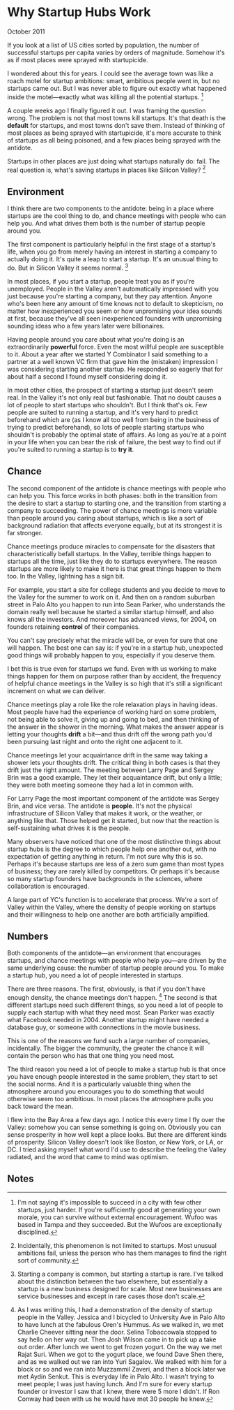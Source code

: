 # Why Startup Hubs Work

October 2011

If you look at a list of US cities sorted by population, the number of successful startups per capita varies by orders of magnitude. Somehow it's as if most places were sprayed with startupicide.

I wondered about this for years. I could see the average town was like a roach motel for startup ambitions: smart, ambitious people went in, but no startups came out. But I was never able to figure out exactly what happened inside the motel—exactly what was killing all the potential startups. [^1]

A couple weeks ago I finally figured it out. I was framing the question wrong. The problem is not that most towns kill startups. It's that death is the **default** for startups, and most towns don't save them. Instead of thinking of most places as being sprayed with startupicide, it's more accurate to think of startups as all being poisoned, and a few places being sprayed with the antidote.

Startups in other places are just doing what startups naturally do: fail. The real question is, what's saving startups in places like Silicon Valley? [^2]

## Environment

I think there are two components to the antidote: being in a place where startups are the cool thing to do, and chance meetings with people who can help you. And what drives them both is the number of startup people around you.

The first component is particularly helpful in the first stage of a startup's life, when you go from merely having an interest in starting a company to actually doing it. It's quite a leap to start a startup. It's an unusual thing to do. But in Silicon Valley it seems normal. [^3]

In most places, if you start a startup, people treat you as if you're unemployed. People in the Valley aren't automatically impressed with you just because you're starting a company, but they pay attention. Anyone who's been here any amount of time knows not to default to skepticism, no matter how inexperienced you seem or how unpromising your idea sounds at first, because they've all seen inexperienced founders with unpromising sounding ideas who a few years later were billionaires.

Having people around you care about what you're doing is an extraordinarily **powerful** force. Even the most willful people are susceptible to it. About a year after we started Y Combinator I said something to a partner at a well known VC firm that gave him the (mistaken) impression I was considering starting another startup. He responded so eagerly that for about half a second I found myself considering doing it.

In most other cities, the prospect of starting a startup just doesn't seem real. In the Valley it's not only real but fashionable. That no doubt causes a lot of people to start startups who shouldn't. But I think that's ok. Few people are suited to running a startup, and it's very hard to predict beforehand which are (as I know all too well from being in the business of trying to predict beforehand), so lots of people starting startups who shouldn't is probably the optimal state of affairs. As long as you're at a point in your life when you can bear the risk of failure, the best way to find out if you're suited to running a startup is to **try it**.

## Chance

The second component of the antidote is chance meetings with people who can help you. This force works in both phases: both in the transition from the desire to start a startup to starting one, and the transition from starting a company to succeeding. The power of chance meetings is more variable than people around you caring about startups, which is like a sort of background radiation that affects everyone equally, but at its strongest it is far stronger.

Chance meetings produce miracles to compensate for the disasters that characteristically befall startups. In the Valley, terrible things happen to startups all the time, just like they do to startups everywhere. The reason startups are more likely to make it here is that great things happen to them too. In the Valley, lightning has a sign bit.

For example, you start a site for college students and you decide to move to the Valley for the summer to work on it. And then on a random suburban street in Palo Alto you happen to run into Sean Parker, who understands the domain really well because he started a similar startup himself, and also knows all the investors. And moreover has advanced views, for 2004, on founders retaining **control** of their companies.

You can't say precisely what the miracle will be, or even for sure that one will happen. The best one can say is: if you're in a startup hub, unexpected good things will probably happen to you, especially if you deserve them.

I bet this is true even for startups we fund. Even with us working to make things happen for them on purpose rather than by accident, the frequency of helpful chance meetings in the Valley is so high that it's still a significant increment on what we can deliver.

Chance meetings play a role like the role relaxation plays in having ideas. Most people have had the experience of working hard on some problem, not being able to solve it, giving up and going to bed, and then thinking of the answer in the shower in the morning. What makes the answer appear is letting your thoughts **drift** a bit—and thus drift off the wrong path you'd been pursuing last night and onto the right one adjacent to it.

Chance meetings let your acquaintance drift in the same way taking a shower lets your thoughts drift. The critical thing in both cases is that they drift just the right amount. The meeting between Larry Page and Sergey Brin was a good example. They let their acquaintance drift, but only a little; they were both meeting someone they had a lot in common with.

For Larry Page the most important component of the antidote was Sergey Brin, and vice versa. The antidote is **people**. It's not the physical infrastructure of Silicon Valley that makes it work, or the weather, or anything like that. Those helped get it started, but now that the reaction is self-sustaining what drives it is the people.

Many observers have noticed that one of the most distinctive things about startup hubs is the degree to which people help one another out, with no expectation of getting anything in return. I'm not sure why this is so. Perhaps it's because startups are less of a zero sum game than most types of business; they are rarely killed by competitors. Or perhaps it's because so many startup founders have backgrounds in the sciences, where collaboration is encouraged.

A large part of YC's function is to accelerate that process. We're a sort of Valley within the Valley, where the density of people working on startups and their willingness to help one another are both artificially amplified.

## Numbers

Both components of the antidote—an environment that encourages startups, and chance meetings with people who help you—are driven by the same underlying cause: the number of startup people around you. To make a startup hub, you need a lot of people interested in startups.

There are three reasons. The first, obviously, is that if you don't have enough density, the chance meetings don't happen. [^4] The second is that different startups need such different things, so you need a lot of people to supply each startup with what they need most. Sean Parker was exactly what Facebook needed in 2004. Another startup might have needed a database guy, or someone with connections in the movie business.

This is one of the reasons we fund such a large number of companies, incidentally. The bigger the community, the greater the chance it will contain the person who has that one thing you need most.

The third reason you need a lot of people to make a startup hub is that once you have enough people interested in the same problem, they start to set the social norms. And it is a particularly valuable thing when the atmosphere around you encourages you to do something that would otherwise seem too ambitious. In most places the atmosphere pulls you back toward the mean.

I flew into the Bay Area a few days ago. I notice this every time I fly over the Valley: somehow you can sense something is going on. Obviously you can sense prosperity in how well kept a place looks. But there are different kinds of prosperity. Silicon Valley doesn't look like Boston, or New York, or LA, or DC. I tried asking myself what word I'd use to describe the feeling the Valley radiated, and the word that came to mind was optimism.

## Notes

[^1]: I'm not saying it's impossible to succeed in a city with few other startups, just harder. If you're sufficiently good at generating your own morale, you can survive without external encouragement. Wufoo was based in Tampa and they succeeded. But the Wufoos are exceptionally disciplined.

[^2]: Incidentally, this phenomenon is not limited to startups. Most unusual ambitions fail, unless the person who has them manages to find the right sort of community.

[^3]: Starting a company is common, but starting a startup is rare. I've talked about the distinction between the two elsewhere, but essentially a startup is a new business designed for scale. Most new businesses are service businesses and except in rare cases those don't scale.

[^4]: As I was writing this, I had a demonstration of the density of startup people in the Valley. Jessica and I bicycled to University Ave in Palo Alto to have lunch at the fabulous Oren's Hummus. As we walked in, we met Charlie Cheever sitting near the door. Selina Tobaccowala stopped to say hello on her way out. Then Josh Wilson came in to pick up a take out order. After lunch we went to get frozen yogurt. On the way we met Rajat Suri. When we got to the yogurt place, we found Dave Shen there, and as we walked out we ran into Yuri Sagalov. We walked with him for a block or so and we ran into Muzzammil Zaveri, and then a block later we met Aydin Senkut. This is everyday life in Palo Alto. I wasn't trying to meet people; I was just having lunch. And I'm sure for every startup founder or investor I saw that I knew, there were 5 more I didn't. If Ron Conway had been with us he would have met 30 people he knew.
